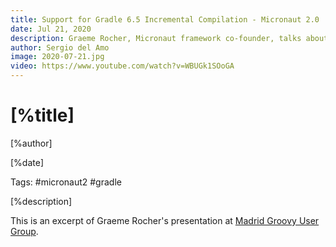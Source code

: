 ```yaml
---
title: Support for Gradle 6.5 Incremental Compilation - Micronaut 2.0
date: Jul 21, 2020
description: Graeme Rocher, Micronaut framework co-founder, talks about Gradle incremental compilation support in Micronaut 2.0. 
author: Sergio del Amo
image: 2020-07-21.jpg
video: https://www.youtube.com/watch?v=WBUGk1SOoGA
---
```


# [%title]

[%author]

[%date] 

Tags: #micronaut2 #gradle

[%description]

This is an excerpt of Graeme Rocher's presentation at [Madrid Groovy User Group](https://www.madridgug.com/2020/07/micronaut-2.html).
